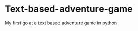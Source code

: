 Text-based-adventure-game
=========================

My first go at a text based adventure game in python

